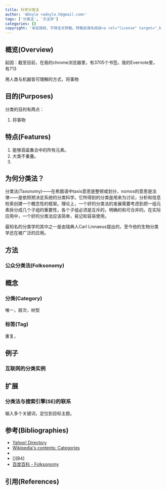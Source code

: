 ```yaml
---
title: 科学分类法
author: 'ADoyle <adoyle.h@gmail.com>'
tags: ['分类法', '方法学']
categories: []
copyright: '未经授权，不得全文转载。转载前请先阅读<a rel="license" target="_blank" href="//adoyle.me/blog/copyright.html">本站版权声明</a>'
---
```


## 概览(Overview)
起因：截至目前，在我的chrome浏览器里，有3705个书签。我的Evernote里，有713

用人类与机器皆可理解的方式，将事物

<!-- more -->

## 目的(Purposes)
分类的目的有两点：
1. 将事物

## 特点(Features)
1. 能够涵盖集合中的所有元素。
2. 大类不重叠。
3. 

## 为何分类法？

分类法(Taxonomy)——在希腊语中taxis意思是整顿或划分，nomos的意思是法律——是依照预决定系统的分类科学。它所得到的分类是用来为讨论，分析和信息检索创建一个概念性的框架。理论上，一个好的分类法的发展需要考虑到把一组元素拆分成几个子组的重要性，各个子组必须是互斥的，明确的和可合并的。在实际应用中，一个好的分类法应该简单，易记和容易使用。

最知名的分类学的其中之一是由瑞典人Carl Linnaeus提出的，至今他的生物分类学还在被广泛的应用。

## 方法
### 公众分类法(Folksonomy)

## 概念
### 分类(Category)
唯一，层次，树型

### 标签(Tag)
重复，

## 例子
### 互联网的分类实例


## 扩展
### 分类法与搜索引擎(SE)的联系
输入多个关键词，定位到目标主题。


## 参考(Bibliographies)
- [Yahoo! Directory][B1]
- [Wikipedia's contents: Categories][B2]
- [][B3]
- [][B4]
- [百度百科 - Folksonomy][B5]

## 引用(References)
[^1]: [TechTarget - TT百科 > taxonomy][R1]


<!-- 以下是相关链接 -->

[R1]: http://www.searchcio.com.cn/whatis/word_4547.htm

[B1]: https://dir.yahoo.com/
[B2]: http://en.wikipedia.org/wiki/Portal:Contents/Categories
[B3]: 
[B4]: 
[B5]: http://baike.baidu.com/view/1081510.htm
[B6]: http://www.ruanyifeng.com/blog/2006/09/folksonomy.html

